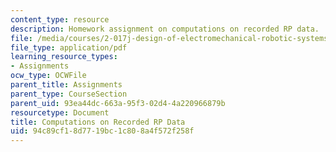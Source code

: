 ```yaml
---
content_type: resource
description: Homework assignment on computations on recorded RP data.
file: /media/courses/2-017j-design-of-electromechanical-robotic-systems-fall-2009/94c89cf18d7719bc1c808a4f572f258f_MIT2_017JF09_p20.pdf
file_type: application/pdf
learning_resource_types:
- Assignments
ocw_type: OCWFile
parent_title: Assignments
parent_type: CourseSection
parent_uid: 93ea44dc-663a-95f3-02d4-4a220966879b
resourcetype: Document
title: Computations on Recorded RP Data
uid: 94c89cf1-8d77-19bc-1c80-8a4f572f258f
---
```

